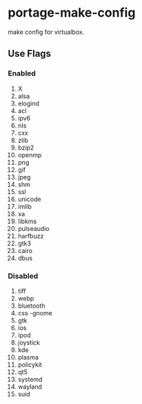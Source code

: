 # portage-make-config
make config for virtualbox.
## Use Flags
### Enabled
1. X 
2. alsa 
3. elogind 
4. acl 
5. ipv6 
6. nls 
7. cxx 
8. zlib 
9. bzip2 
10. openmp 
11. png 
12. gif 
13. jpeg 
14. shm 
15. ssl 
16. unicode 
17. imlib 
18. xa 
19. libkms 
20. pulseaudio 
21. harfbuzz
22. gtk3
23. cairo
24. dbus
### Disabled
1. tiff 
2. webp 
3. bluetooth 
4. css -gnome 
5. gtk 
6. ios 
7. ipod 
8. joystick 
9. kde 
10. plasma 
11. policykit 
12. qt5 
13. systemd 
14. wayland 
15. suid
